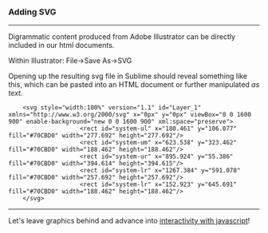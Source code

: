 ### Adding SVG

---

Digrammatic content produced from Adobe Illustrator can be directly included in our html documents. 

Within Illustrator: File->Save As->SVG

Opening up the resulting svg file in Sublime should reveal something like this, which can be pasted into an HTML document or further manipulated *as text*. 

```
	<svg style="width:100%" version="1.1" id="Layer_1" xmlns="http://www.w3.org/2000/svg" x="0px" y="0px" viewBox="0 0 1600 900" enable-background="new 0 0 1600 900" xml:space="preserve">
					<rect id="system-ul" x="180.461" y="106.077" fill="#70CBD0" width="277.692" height="277.692"/>
					<rect id="system-um" x="623.538" y="323.462" fill="#70CBD0" width="188.462" height="188.462"/>
					<rect id="system-ur" x="895.924" y="55.386" fill="#70CBD0" width="394.614" height="394.615"/>
					<rect id="system-lr" x="1267.384" y="591.078" fill="#70CBD0" width="257.692" height="257.692"/>
					<rect id="system-lr" x="152.923" y="645.691" fill="#70CBD0" width="188.462" height="188.462"/>
	</svg>
```

-----

Let's leave graphics behind and advance into [interactivity with javascript](js_basics.md)!
